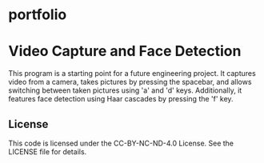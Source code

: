 # portfolio
# Video Capture and Face Detection

This program is a starting point for a future engineering project. It captures video from a camera, takes pictures by pressing the spacebar, and allows switching between taken pictures using 'a' and 'd' keys. Additionally, it features face detection using Haar cascades by pressing the 'f' key.

## License

This code is licensed under the CC-BY-NC-ND-4.0 License. See the LICENSE file for details.
